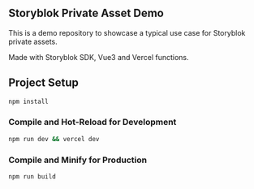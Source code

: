## Storyblok Private Asset Demo

This is a demo repository to showcase a typical use case for Storyblok private assets.

Made with Storyblok SDK, Vue3 and Vercel functions.

## Project Setup

```sh
npm install
```

### Compile and Hot-Reload for Development

```sh
npm run dev && vercel dev
```

### Compile and Minify for Production

```sh
npm run build
```
